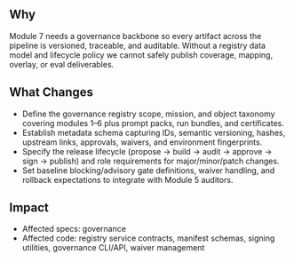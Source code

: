 ## Why
Module 7 needs a governance backbone so every artifact across the pipeline is versioned, traceable, and auditable. Without a registry data model and lifecycle policy we cannot safely publish coverage, mapping, overlay, or eval deliverables.

## What Changes
- Define the governance registry scope, mission, and object taxonomy covering modules 1–6 plus prompt packs, run bundles, and certificates.
- Establish metadata schema capturing IDs, semantic versioning, hashes, upstream links, approvals, waivers, and environment fingerprints.
- Specify the release lifecycle (propose → build → audit → approve → sign → publish) and role requirements for major/minor/patch changes.
- Set baseline blocking/advisory gate definitions, waiver handling, and rollback expectations to integrate with Module 5 auditors.

## Impact
- Affected specs: governance
- Affected code: registry service contracts, manifest schemas, signing utilities, governance CLI/API, waiver management
